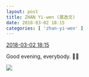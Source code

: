 ```yaml
---
layout: post
title: ZHAN Yi-wen (展逸文)
date: 2018-03-02 18:15
categories: [ 'zhan-yi-wen' ]
---
```


<div class="weibo-info">
  <a href="https://weibo.com/6108090526/G5x4GfXsf">2018-03-02 18:15</a>
</div>

Good evening, everybody. :city_sunrise::smiley:

<!-- more -->

<a href="http://wx3.sinaimg.cn/mw690/006FmVn8ly1foyn1rr6lxj30qo0qon0m.jpg">
  <img class="weibo-pic-preview" src="http://wx3.sinaimg.cn/orj360/006FmVn8ly1foyn1rr6lxj30qo0qon0m.jpg" />
</a>
